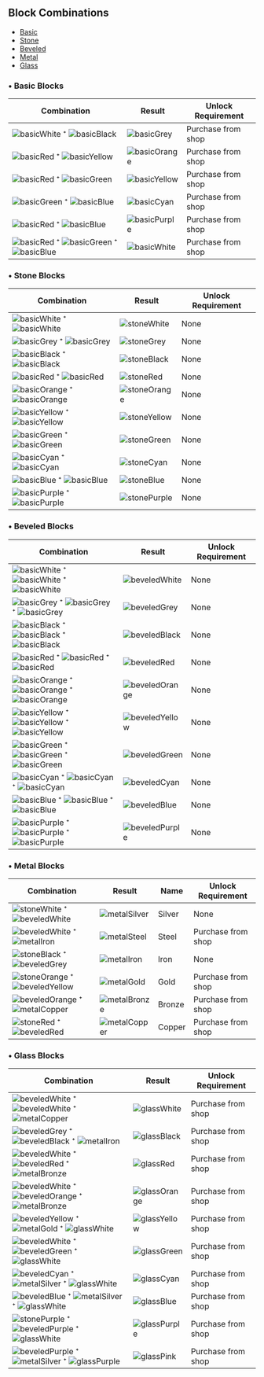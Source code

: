 ## Block Combinations
- [Basic](#bc-basic)
- [Stone](#bc-stone)
- [Beveled](#bc-beveled)
- [Metal](#bc-metal)
- [Glass](#bc-glass)

### <a id="bc-basic">• Basic Blocks</a>

| Combination     | Result     | Unlock Requirement
| -------         | ------     | ----------
| ![basicWhite](https://github.com/capasha/EEUProtocol/blob/master/images/blocks/basicWhite.png) ⁺ ![basicBlack](https://github.com/capasha/EEUProtocol/blob/master/images/blocks/basicBlack.png) | ![basicGrey](https://github.com/capasha/EEUProtocol/blob/master/images/blocks/basicGrey.png) | Purchase from shop
| ![basicRed](https://github.com/capasha/EEUProtocol/blob/master/images/blocks/basicRed.png) ⁺ ![basicYellow](https://github.com/capasha/EEUProtocol/blob/master/images/blocks/basicYellow.png) | ![basicOrange](https://github.com/capasha/EEUProtocol/blob/master/images/blocks/basicOrange.png) | Purchase from shop
| ![basicRed](https://github.com/capasha/EEUProtocol/blob/master/images/blocks/basicRed.png) ⁺ ![basicGreen](https://github.com/capasha/EEUProtocol/blob/master/images/blocks/basicGreen.png) | ![basicYellow](https://github.com/capasha/EEUProtocol/blob/master/images/blocks/basicYellow.png) | Purchase from shop
| ![basicGreen](https://github.com/capasha/EEUProtocol/blob/master/images/blocks/basicGreen.png) ⁺ ![basicBlue](https://github.com/capasha/EEUProtocol/blob/master/images/blocks/basicBlue.png) | ![basicCyan](https://github.com/capasha/EEUProtocol/blob/master/images/blocks/basicCyan.png) | Purchase from shop
| ![basicRed](https://github.com/capasha/EEUProtocol/blob/master/images/blocks/basicRed.png) ⁺ ![basicBlue](https://github.com/capasha/EEUProtocol/blob/master/images/blocks/basicBlue.png) | ![basicPurple](https://github.com/capasha/EEUProtocol/blob/master/images/blocks/basicPurple.png) | Purchase from shop
| ![basicRed](https://github.com/capasha/EEUProtocol/blob/master/images/blocks/basicRed.png) ⁺ ![basicGreen](https://github.com/capasha/EEUProtocol/blob/master/images/blocks/basicGreen.png) ⁺ ![basicBlue](https://github.com/capasha/EEUProtocol/blob/master/images/blocks/basicBlue.png) | ![basicWhite](https://github.com/capasha/EEUProtocol/blob/master/images/blocks/basicWhite.png) | Purchase from shop



### <a id="bc-stone">• Stone Blocks</a>
| Combination     | Result     | Unlock Requirement
| -------         | ------     | ----------
| ![basicWhite](https://github.com/capasha/EEUProtocol/blob/master/images/blocks/basicWhite.png) ⁺ ![basicWhite](https://github.com/capasha/EEUProtocol/blob/master/images/blocks/basicWhite.png) | ![stoneWhite](https://github.com/capasha/EEUProtocol/blob/master/images/blocks/stoneWhite.png) | None
| ![basicGrey](https://github.com/capasha/EEUProtocol/blob/master/images/blocks/basicGrey.png) ⁺ ![basicGrey](https://github.com/capasha/EEUProtocol/blob/master/images/blocks/basicGrey.png) | ![stoneGrey](https://github.com/capasha/EEUProtocol/blob/master/images/blocks/stoneGrey.png) | None
| ![basicBlack](https://github.com/capasha/EEUProtocol/blob/master/images/blocks/basicBlack.png) ⁺ ![basicBlack](https://github.com/capasha/EEUProtocol/blob/master/images/blocks/basicBlack.png) | ![stoneBlack](https://github.com/capasha/EEUProtocol/blob/master/images/blocks/stoneBlack.png) | None
| ![basicRed](https://github.com/capasha/EEUProtocol/blob/master/images/blocks/basicRed.png) ⁺ ![basicRed](https://github.com/capasha/EEUProtocol/blob/master/images/blocks/basicRed.png) | ![stoneRed](https://github.com/capasha/EEUProtocol/blob/master/images/blocks/stoneRed.png) | None
| ![basicOrange](https://github.com/capasha/EEUProtocol/blob/master/images/blocks/basicOrange.png) ⁺ ![basicOrange](https://github.com/capasha/EEUProtocol/blob/master/images/blocks/basicOrange.png) | ![stoneOrange](https://github.com/capasha/EEUProtocol/blob/master/images/blocks/stoneOrange.png) | None
| ![basicYellow](https://github.com/capasha/EEUProtocol/blob/master/images/blocks/basicYellow.png) ⁺ ![basicYellow](https://github.com/capasha/EEUProtocol/blob/master/images/blocks/basicYellow.png) | ![stoneYellow](https://github.com/capasha/EEUProtocol/blob/master/images/blocks/stoneYellow.png) | None
| ![basicGreen](https://github.com/capasha/EEUProtocol/blob/master/images/blocks/basicGreen.png) ⁺ ![basicGreen](https://github.com/capasha/EEUProtocol/blob/master/images/blocks/basicGreen.png) | ![stoneGreen](https://github.com/capasha/EEUProtocol/blob/master/images/blocks/stoneGreen.png) | None
| ![basicCyan](https://github.com/capasha/EEUProtocol/blob/master/images/blocks/basicCyan.png) ⁺ ![basicCyan](https://github.com/capasha/EEUProtocol/blob/master/images/blocks/basicCyan.png) | ![stoneCyan](https://github.com/capasha/EEUProtocol/blob/master/images/blocks/stoneCyan.png) | None
| ![basicBlue](https://github.com/capasha/EEUProtocol/blob/master/images/blocks/basicBlue.png) ⁺ ![basicBlue](https://github.com/capasha/EEUProtocol/blob/master/images/blocks/basicBlue.png) | ![stoneBlue](https://github.com/capasha/EEUProtocol/blob/master/images/blocks/stoneBlue.png) | None
| ![basicPurple](https://github.com/capasha/EEUProtocol/blob/master/images/blocks/basicPurple.png) ⁺ ![basicPurple](https://github.com/capasha/EEUProtocol/blob/master/images/blocks/basicPurple.png) | ![stonePurple](https://github.com/capasha/EEUProtocol/blob/master/images/blocks/stonePurple.png) | None

### <a id="bc-beveled">• Beveled Blocks</a>
| Combination     | Result     | Unlock Requirement
| -------         | ------     | ----------
| ![basicWhite](https://github.com/capasha/EEUProtocol/blob/master/images/blocks/basicWhite.png) ⁺ ![basicWhite](https://github.com/capasha/EEUProtocol/blob/master/images/blocks/basicWhite.png) ⁺ ![basicWhite](https://github.com/capasha/EEUProtocol/blob/master/images/blocks/basicWhite.png) | ![beveledWhite](https://github.com/capasha/EEUProtocol/blob/master/images/blocks/beveledWhite.png) | None
| ![basicGrey](https://github.com/capasha/EEUProtocol/blob/master/images/blocks/basicGrey.png) ⁺ ![basicGrey](https://github.com/capasha/EEUProtocol/blob/master/images/blocks/basicGrey.png) ⁺ ![basicGrey](https://github.com/capasha/EEUProtocol/blob/master/images/blocks/basicGrey.png) | ![beveledGrey](https://github.com/capasha/EEUProtocol/blob/master/images/blocks/beveledGrey.png) | None
| ![basicBlack](https://github.com/capasha/EEUProtocol/blob/master/images/blocks/basicBlack.png) ⁺ ![basicBlack](https://github.com/capasha/EEUProtocol/blob/master/images/blocks/basicBlack.png) ⁺ ![basicBlack](https://github.com/capasha/EEUProtocol/blob/master/images/blocks/basicBlack.png) | ![beveledBlack](https://github.com/capasha/EEUProtocol/blob/master/images/blocks/beveledBlack.png) | None
| ![basicRed](https://github.com/capasha/EEUProtocol/blob/master/images/blocks/basicRed.png) ⁺ ![basicRed](https://github.com/capasha/EEUProtocol/blob/master/images/blocks/basicRed.png) ⁺ ![basicRed](https://github.com/capasha/EEUProtocol/blob/master/images/blocks/basicRed.png) | ![beveledRed](https://github.com/capasha/EEUProtocol/blob/master/images/blocks/beveledRed.png) | None
| ![basicOrange](https://github.com/capasha/EEUProtocol/blob/master/images/blocks/basicOrange.png) ⁺ ![basicOrange](https://github.com/capasha/EEUProtocol/blob/master/images/blocks/basicOrange.png) ⁺ ![basicOrange](https://github.com/capasha/EEUProtocol/blob/master/images/blocks/basicOrange.png) | ![beveledOrange](https://github.com/capasha/EEUProtocol/blob/master/images/blocks/beveledOrange.png) | None
| ![basicYellow](https://github.com/capasha/EEUProtocol/blob/master/images/blocks/basicYellow.png) ⁺ ![basicYellow](https://github.com/capasha/EEUProtocol/blob/master/images/blocks/basicYellow.png) ⁺ ![basicYellow](https://github.com/capasha/EEUProtocol/blob/master/images/blocks/basicYellow.png) | ![beveledYellow](https://github.com/capasha/EEUProtocol/blob/master/images/blocks/beveledYellow.png) | None
| ![basicGreen](https://github.com/capasha/EEUProtocol/blob/master/images/blocks/basicGreen.png) ⁺ ![basicGreen](https://github.com/capasha/EEUProtocol/blob/master/images/blocks/basicGreen.png) ⁺ ![basicGreen](https://github.com/capasha/EEUProtocol/blob/master/images/blocks/basicGreen.png) | ![beveledGreen](https://github.com/capasha/EEUProtocol/blob/master/images/blocks/beveledGreen.png) | None
| ![basicCyan](https://github.com/capasha/EEUProtocol/blob/master/images/blocks/basicCyan.png) ⁺ ![basicCyan](https://github.com/capasha/EEUProtocol/blob/master/images/blocks/basicCyan.png) ⁺ ![basicCyan](https://github.com/capasha/EEUProtocol/blob/master/images/blocks/basicCyan.png) | ![beveledCyan](https://github.com/capasha/EEUProtocol/blob/master/images/blocks/beveledCyan.png) | None
| ![basicBlue](https://github.com/capasha/EEUProtocol/blob/master/images/blocks/basicBlue.png) ⁺ ![basicBlue](https://github.com/capasha/EEUProtocol/blob/master/images/blocks/basicBlue.png) ⁺ ![basicBlue](https://github.com/capasha/EEUProtocol/blob/master/images/blocks/basicBlue.png) | ![beveledBlue](https://github.com/capasha/EEUProtocol/blob/master/images/blocks/beveledBlue.png) | None
| ![basicPurple](https://github.com/capasha/EEUProtocol/blob/master/images/blocks/basicPurple.png) ⁺ ![basicPurple](https://github.com/capasha/EEUProtocol/blob/master/images/blocks/basicPurple.png) ⁺ ![basicPurple](https://github.com/capasha/EEUProtocol/blob/master/images/blocks/basicPurple.png) | ![beveledPurple](https://github.com/capasha/EEUProtocol/blob/master/images/blocks/beveledPurple.png) | None

### <a id="bc-metal">• Metal Blocks</a>
| Combination     | Result     | Name   | Unlock Requirement
| -------         | ------     | ----   | ----------
| ![stoneWhite](https://github.com/capasha/EEUProtocol/blob/master/images/blocks/stoneWhite.png) ⁺ ![beveledWhite](https://github.com/capasha/EEUProtocol/blob/master/images/blocks/beveledWhite.png) | ![metalSilver](https://github.com/capasha/EEUProtocol/blob/master/images/blocks/metalSilver.png) | Silver | None
| ![beveledWhite](https://github.com/capasha/EEUProtocol/blob/master/images/blocks/beveledWhite.png) ⁺ ![metalIron](https://github.com/capasha/EEUProtocol/blob/master/images/blocks/metalIron.png) | ![metalSteel](https://github.com/capasha/EEUProtocol/blob/master/images/blocks/metalSteel.png) | Steel | Purchase from shop
| ![stoneBlack](https://github.com/capasha/EEUProtocol/blob/master/images/blocks/stoneBlack.png) ⁺ ![beveledGrey](https://github.com/capasha/EEUProtocol/blob/master/images/blocks/beveledGrey.png) | ![metalIron](https://github.com/capasha/EEUProtocol/blob/master/images/blocks/metalIron.png) | Iron | None
| ![stoneOrange](https://github.com/capasha/EEUProtocol/blob/master/images/blocks/stoneOrange.png) ⁺ ![beveledYellow](https://github.com/capasha/EEUProtocol/blob/master/images/blocks/beveledYellow.png) | ![metalGold](https://github.com/capasha/EEUProtocol/blob/master/images/blocks/metalGold.png) | Gold | Purchase from shop
| ![beveledOrange](https://github.com/capasha/EEUProtocol/blob/master/images/blocks/beveledOrange.png) ⁺ ![metalCopper](https://github.com/capasha/EEUProtocol/blob/master/images/blocks/metalCopper.png) | ![metalBronze](https://github.com/capasha/EEUProtocol/blob/master/images/blocks/metalBronze.png) | Bronze | Purchase from shop
| ![stoneRed](https://github.com/capasha/EEUProtocol/blob/master/images/blocks/stoneRed.png) ⁺ ![beveledRed](https://github.com/capasha/EEUProtocol/blob/master/images/blocks/beveledRed.png) | ![metalCopper](https://github.com/capasha/EEUProtocol/blob/master/images/blocks/metalCopper.png) | Copper | Purchase from shop

### <a id="bc-glass">• Glass Blocks</a>
| Combination     | Result     | Unlock Requirement
| -------         | ------     | ----------
| ![beveledWhite](https://github.com/capasha/EEUProtocol/blob/master/images/blocks/beveledWhite.png) ⁺ ![beveledWhite](https://github.com/capasha/EEUProtocol/blob/master/images/blocks/beveledWhite.png) ⁺ ![metalCopper](https://github.com/capasha/EEUProtocol/blob/master/images/blocks/metalCopper.png) | ![glassWhite](https://github.com/capasha/EEUProtocol/blob/master/images/blocks/glassWhite.png) | Purchase from shop
| ![beveledGrey](https://github.com/capasha/EEUProtocol/blob/master/images/blocks/beveledGrey.png) ⁺ ![beveledBlack](https://github.com/capasha/EEUProtocol/blob/master/images/blocks/beveledBlack.png) ⁺ ![metalIron](https://github.com/capasha/EEUProtocol/blob/master/images/blocks/metalIron.png) | ![glassBlack](https://github.com/capasha/EEUProtocol/blob/master/images/blocks/glassBlack.png) | Purchase from shop
| ![beveledWhite](https://github.com/capasha/EEUProtocol/blob/master/images/blocks/beveledWhite.png) ⁺ ![beveledRed](https://github.com/capasha/EEUProtocol/blob/master/images/blocks/beveledRed.png) ⁺ ![metalBronze](https://github.com/capasha/EEUProtocol/blob/master/images/blocks/metalBronze.png) | ![glassRed](https://github.com/capasha/EEUProtocol/blob/master/images/blocks/glassRed.png) | Purchase from shop
| ![beveledWhite](https://github.com/capasha/EEUProtocol/blob/master/images/blocks/beveledWhite.png) ⁺ ![beveledOrange](https://github.com/capasha/EEUProtocol/blob/master/images/blocks/beveledOrange.png) ⁺ ![metalBronze](https://github.com/capasha/EEUProtocol/blob/master/images/blocks/metalBronze.png) | ![glassOrange](https://github.com/capasha/EEUProtocol/blob/master/images/blocks/glassOrange.png) | Purchase from shop
| ![beveledYellow](https://github.com/capasha/EEUProtocol/blob/master/images/blocks/beveledYellow.png) ⁺ ![metalGold](https://github.com/capasha/EEUProtocol/blob/master/images/blocks/metalGold.png) ⁺ ![glassWhite](https://github.com/capasha/EEUProtocol/blob/master/images/blocks/glassWhite.png) | ![glassYellow](https://github.com/capasha/EEUProtocol/blob/master/images/blocks/glassYellow.png) | Purchase from shop
| ![beveledWhite](https://github.com/capasha/EEUProtocol/blob/master/images/blocks/beveledWhite.png) ⁺ ![beveledGreen](https://github.com/capasha/EEUProtocol/blob/master/images/blocks/beveledGreen.png) ⁺ ![glassWhite](https://github.com/capasha/EEUProtocol/blob/master/images/blocks/glassWhite.png) | ![glassGreen](https://github.com/capasha/EEUProtocol/blob/master/images/blocks/glassGreen.png) | Purchase from shop
| ![beveledCyan](https://github.com/capasha/EEUProtocol/blob/master/images/blocks/beveledCyan.png) ⁺ ![metalSilver](https://github.com/capasha/EEUProtocol/blob/master/images/blocks/metalSilver.png) ⁺ ![glassWhite](https://github.com/capasha/EEUProtocol/blob/master/images/blocks/glassWhite.png) | ![glassCyan](https://github.com/capasha/EEUProtocol/blob/master/images/blocks/glassCyan.png) | Purchase from shop
| ![beveledBlue](https://github.com/capasha/EEUProtocol/blob/master/images/blocks/beveledBlue.png) ⁺ ![metalSilver](https://github.com/capasha/EEUProtocol/blob/master/images/blocks/metalSilver.png) ⁺ ![glassWhite](https://github.com/capasha/EEUProtocol/blob/master/images/blocks/glassWhite.png) | ![glassBlue](https://github.com/capasha/EEUProtocol/blob/master/images/blocks/glassBlue.png) | Purchase from shop
| ![stonePurple](https://github.com/capasha/EEUProtocol/blob/master/images/blocks/stonePurple.png) ⁺ ![beveledPurple](https://github.com/capasha/EEUProtocol/blob/master/images/blocks/beveledPurple.png) ⁺ ![glassWhite](https://github.com/capasha/EEUProtocol/blob/master/images/blocks/glassWhite.png) | ![glassPurple](https://github.com/capasha/EEUProtocol/blob/master/images/blocks/glassPurple.png) | Purchase from shop
| ![beveledPurple](https://github.com/capasha/EEUProtocol/blob/master/images/blocks/beveledPurple.png) ⁺ ![metalSilver](https://github.com/capasha/EEUProtocol/blob/master/images/blocks/metalSilver.png) ⁺ ![glassPurple](https://github.com/capasha/EEUProtocol/blob/master/images/blocks/glassPurple.png) | ![glassPink](https://github.com/capasha/EEUProtocol/blob/master/images/blocks/glassPink.png) | Purchase from shop
